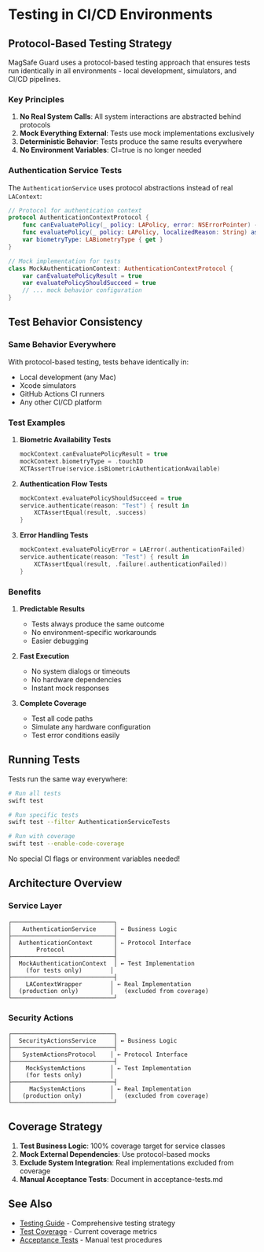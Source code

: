 # Testing in CI/CD Environments

## Protocol-Based Testing Strategy

MagSafe Guard uses a protocol-based testing approach that ensures tests run identically in all environments - local development, simulators, and CI/CD pipelines.

### Key Principles

1. **No Real System Calls**: All system interactions are abstracted behind protocols
2. **Mock Everything External**: Tests use mock implementations exclusively
3. **Deterministic Behavior**: Tests produce the same results everywhere
4. **No Environment Variables**: CI=true is no longer needed

### Authentication Service Tests

The `AuthenticationService` uses protocol abstractions instead of real `LAContext`:

```swift
// Protocol for authentication context
protocol AuthenticationContextProtocol {
    func canEvaluatePolicy(_ policy: LAPolicy, error: NSErrorPointer) -> Bool
    func evaluatePolicy(_ policy: LAPolicy, localizedReason: String) async throws
    var biometryType: LABiometryType { get }
}

// Mock implementation for tests
class MockAuthenticationContext: AuthenticationContextProtocol {
    var canEvaluatePolicyResult = true
    var evaluatePolicyShouldSucceed = true
    // ... mock behavior configuration
}
```

## Test Behavior Consistency

### Same Behavior Everywhere

With protocol-based testing, tests behave identically in:
- Local development (any Mac)
- Xcode simulators
- GitHub Actions CI runners
- Any other CI/CD platform

### Test Examples

1. **Biometric Availability Tests**
   ```swift
   mockContext.canEvaluatePolicyResult = true
   mockContext.biometryType = .touchID
   XCTAssertTrue(service.isBiometricAuthenticationAvailable)
   ```

2. **Authentication Flow Tests**
   ```swift
   mockContext.evaluatePolicyShouldSucceed = true
   service.authenticate(reason: "Test") { result in
       XCTAssertEqual(result, .success)
   }
   ```

3. **Error Handling Tests**
   ```swift
   mockContext.evaluatePolicyError = LAError(.authenticationFailed)
   service.authenticate(reason: "Test") { result in
       XCTAssertEqual(result, .failure(.authenticationFailed))
   }
   ```

### Benefits

1. **Predictable Results**
   - Tests always produce the same outcome
   - No environment-specific workarounds
   - Easier debugging

2. **Fast Execution**
   - No system dialogs or timeouts
   - No hardware dependencies
   - Instant mock responses

3. **Complete Coverage**
   - Test all code paths
   - Simulate any hardware configuration
   - Test error conditions easily

## Running Tests

Tests run the same way everywhere:

```bash
# Run all tests
swift test

# Run specific tests
swift test --filter AuthenticationServiceTests

# Run with coverage
swift test --enable-code-coverage
```

No special CI flags or environment variables needed!

## Architecture Overview

### Service Layer
```
┌─────────────────────────────┐
│   AuthenticationService     │ ← Business Logic
├─────────────────────────────┤
│  AuthenticationContext      │ ← Protocol Interface
│       Protocol              │
├─────────────────────────────┤
│  MockAuthenticationContext  │ ← Test Implementation
│    (for tests only)        │
├─────────────────────────────┤
│    LAContextWrapper        │ ← Real Implementation
│  (production only)         │   (excluded from coverage)
└─────────────────────────────┘
```

### Security Actions
```
┌─────────────────────────────┐
│  SecurityActionsService     │ ← Business Logic
├─────────────────────────────┤
│   SystemActionsProtocol    │ ← Protocol Interface
├─────────────────────────────┤
│    MockSystemActions       │ ← Test Implementation
│    (for tests only)        │
├─────────────────────────────┤
│     MacSystemActions       │ ← Real Implementation
│   (production only)        │   (excluded from coverage)
└─────────────────────────────┘
```

## Coverage Strategy

1. **Test Business Logic**: 100% coverage target for service classes
2. **Mock External Dependencies**: Use protocol-based mocks
3. **Exclude System Integration**: Real implementations excluded from coverage
4. **Manual Acceptance Tests**: Document in acceptance-tests.md

## See Also

- [Testing Guide](../maintainers/testing-guide.md) - Comprehensive testing strategy
- [Test Coverage](../maintainers/test-coverage.md) - Current coverage metrics
- [Acceptance Tests](../maintainers/acceptance-tests.md) - Manual test procedures
